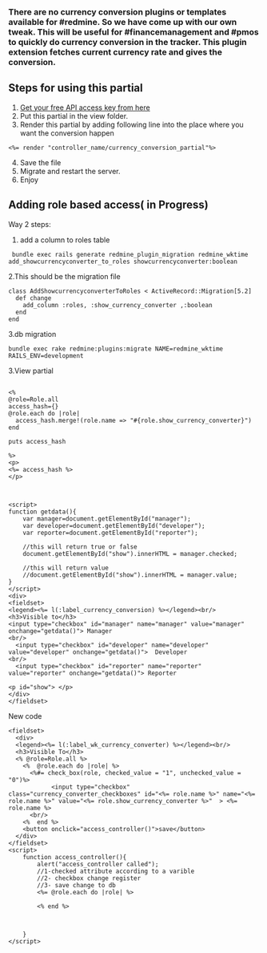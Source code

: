 ### There are no currency conversion plugins or templates available for #redmine. So we have come up with our own tweak. This will be useful for #financemanagement and #pmos to quickly do currency conversion in the tracker. This plugin extension fetches current currency rate and gives the conversion.

## Steps for using this partial
1. [Get your free API access key from here](@https://www.exchangerate-api.com/)  
2. Put this partial in the view folder.
3. Render this partial by adding following line into the place where you want the conversion happen

```
<%= render "controller_name/currency_conversion_partial"%>
```
4. Save the file
5. Migrate and restart the server.
6. Enjoy



## Adding role based access( in Progress)

Way 2
steps:

1. add a column to roles table
```
 bundle exec rails generate redmine_plugin_migration redmine_wktime add_showcurrencyconverter_to_roles showcurrencyconverter:boolean
```
2.This should be the  migration file
```
class AddShowcurrencyconverterToRoles < ActiveRecord::Migration[5.2]
  def change
    add_column :roles, :show_currency_converter ,:boolean
  end
end
```
3.db migration 
```
bundle exec rake redmine:plugins:migrate NAME=redmine_wktime RAILS_ENV=development
```
3.View partial
```

<%
@role=Role.all
access_hash={}
@role.each do |role|
  access_hash.merge!(role.name => "#{role.show_currency_converter}")
end

puts access_hash

%>
<p>
<%= access_hash %>
</p>



<script>
function getdata(){
    var manager=document.getElementById("manager");
    var developer=document.getElementById("developer");
    var reporter=document.getElementById("reporter");

    //this will return true or false
    document.getElementById("show").innerHTML = manager.checked;

    //this will return value 
    //document.getElementById("show").innerHTML = manager.value;
}
</script>
<div>
<fieldset>
<legend><%= l(:label_currency_conversion) %></legend><br/>
<h3>Visible to</h3>
<input type="checkbox" id="manager" name="manager" value="manager" onchange="getdata()"> Manager
<br/>
  <input type="checkbox" id="developer" name="developer" value="developer" onchange="getdata()">  Developer 
<br/>
  <input type="checkbox" id="reporter" name="reporter" value="reporter" onchange="getdata()"> Reporter 

<p id="show"> </p>
</div>
</fieldset>
```
New code 

```
<fieldset>
  <div>
  <legend><%= l(:label_wk_currency_converter) %></legend><br/>
  <h3>Visible To</h3>
  <% @role=Role.all %>
    <%  @role.each do |role| %>
      <%#= check_box(role, checked_value = "1", unchecked_value = "0")%>
            <input type="checkbox" class="currency_converter_checkboxes" id="<%= role.name %>" name="<%= role.name %>" value="<%= role.show_currency_converter %>"  > <%= role.name %>
      <br/>
    <%  end %>
    <button onclick="access_controller()">save</button>
  </div>
</fieldset>
<script>
    function access_controller(){
        alert("access_controller called");
        //1-checked attribute according to a varible
        //2- checkbox change register
        //3- save change to db
        <%= @role.each do |role| %>
          
        <% end %>



    }
</script>




```
